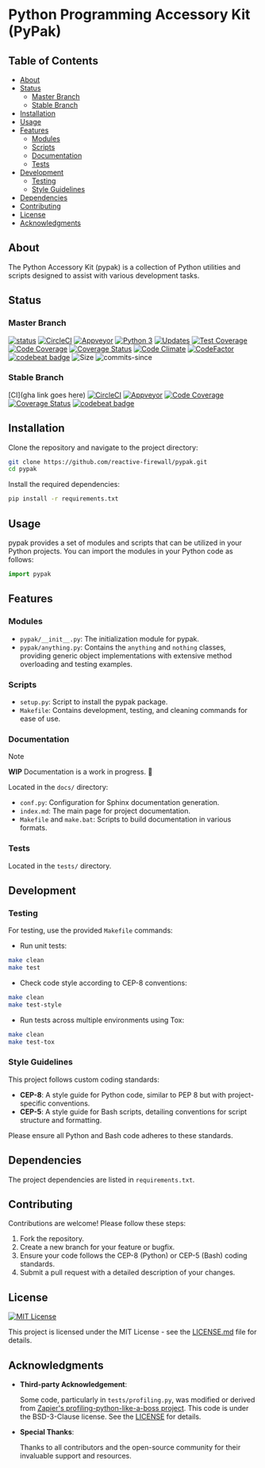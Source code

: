 # Python Programming Accessory Kit (PyPak)

## Table of Contents

- [About](#about)
- [Status](#status)
  - [Master Branch](#master-branch)
  - [Stable Branch](#stable-branch)
- [Installation](#installation)
- [Usage](#usage)
- [Features](#features)
  - [Modules](#modules)
  - [Scripts](#scripts)
  - [Documentation](#documentation)
  - [Tests](#tests)
- [Development](#development)
  - [Testing](#testing)
  - [Style Guidelines](#style-guidelines)
- [Dependencies](#dependencies)
- [Contributing](#contributing)
- [License](#license)
- [Acknowledgments](#acknowledgments)

## About

The Python Accessory Kit (pypak) is a collection of Python utilities and scripts designed to assist
with various development tasks.

## Status

### Master Branch

[![status](https://travis-ci.org/reactive-firewall/pypak.svg?branch=master)](https://travis-ci.org/reactive-firewall/pypak)
[![CircleCI](https://circleci.com/gh/reactive-firewall/pypak/tree/master.svg?style=svg)](https://circleci.com/gh/reactive-firewall/pypak/tree/master)
[![Appveyor](https://ci.appveyor.com/api/projects/status/pypak/branch/master?svg=true)](https://ci.appveyor.com/project/reactive-firewall/pypak/branch/master)
[![Python 3](https://pyup.io/repos/github/reactive-firewall/pypak/python-3-shield.svg)](https://pyup.io/repos/github/reactive-firewall/pypak/)
[![Updates](https://pyup.io/repos/github/reactive-firewall/pypak/shield.svg)](https://pyup.io/repos/github/reactive-firewall/pypak/)
[![Test Coverage](https://api.codeclimate.com/v1/badges/pypak/test_coverage)](https://codeclimate.com/github/reactive-firewall/pypak/test_coverage)
[![Code Coverage](https://codecov.io/gh/reactive-firewall/pypak/branch/master/graph/badge.svg)](https://codecov.io/gh/reactive-firewall/pypak/branch/master/)
[![Coverage Status](https://coveralls.io/repos/github/reactive-firewall/pypak/badge.svg?branch=master)](https://coveralls.io/github/reactive-firewall/pypak?branch=master)
[![Code Climate](https://codeclimate.com/github/reactive-firewall/pypak/badges/gpa.svg)](https://codeclimate.com/github/reactive-firewall/pypak)
[![CodeFactor](https://www.codefactor.io/repository/github/reactive-firewall/pypak/badge)](https://www.codefactor.io/repository/github/reactive-firewall/pypak)
[![codebeat badge](https://codebeat.co/badges/da1d8064-5736-49fd-9d61-d046aca38afb)](https://codebeat.co/projects/github-com-reactive-firewall-pypak-master)
![Size](https://img.shields.io/github/languages/code-size/reactive-firewall/pypak.svg)
![commits-since](https://img.shields.io/github/commits-since/reactive-firewall/pypak/stable.svg?maxAge=9000)

### Stable Branch

[CI](gha link goes here)
[![CircleCI](https://circleci.com/gh/reactive-firewall/pypak/tree/stable.svg?style=svg)](https://circleci.com/gh/reactive-firewall/pypak/tree/stable)
[![Appveyor](https://ci.appveyor.com/api/projects/status/6gggp1wpbnnjokm4/branch/stable?svg=true)](https://ci.appveyor.com/project/reactive-firewall/pypak/branch/stable)
[![Code Coverage](https://codecov.io/gh/reactive-firewall/pypak/branch/stable/graph/badge.svg)](https://codecov.io/gh/reactive-firewall/pypak/branch/stable/)
[![Coverage Status](https://coveralls.io/repos/github/reactive-firewall/pypak/badge.svg?branch=stable)](https://coveralls.io/github/reactive-firewall/pypak?branch=stable)
[![codebeat badge](https://codebeat.co/badges/87520e4a-6d24-4e98-a61e-6e9efc58f783)](https://codebeat.co/projects/github-com-reactive-firewall-pypak-stable)

## Installation

Clone the repository and navigate to the project directory:

```bash
git clone https://github.com/reactive-firewall/pypak.git
cd pypak
```

Install the required dependencies:

```bash
pip install -r requirements.txt
```

## Usage

pypak provides a set of modules and scripts that can be utilized in your Python projects. You can
import the modules in your Python code as follows:

```python
import pypak
```

## Features

### Modules

- `pypak/__init__.py`: The initialization module for pypak.
- `pypak/anything.py`: Contains the `anything` and `nothing` classes, providing generic object
implementations with extensive method overloading and testing examples.

### Scripts

- `setup.py`: Script to install the pypak package.
- `Makefile`: Contains development, testing, and cleaning commands for ease of use.

### Documentation

> [!NOTE]
> **WIP** Documentation is a work in progress. :construction:

Located in the `docs/` directory:

- `conf.py`: Configuration for Sphinx documentation generation.
- `index.md`: The main page for project documentation.
- `Makefile` and `make.bat`: Scripts to build documentation in various formats.

### Tests

Located in the `tests/` directory.

## Development

### Testing

For testing, use the provided `Makefile` commands:

- Run unit tests:

```bash
make clean
make test
```

- Check code style according to CEP-8 conventions:

```bash
make clean
make test-style
```

- Run tests across multiple environments using Tox:

```bash
make clean
make test-tox
```

### Style Guidelines

This project follows custom coding standards:

- **CEP-8**: A style guide for Python code, similar to PEP 8 but with project-specific conventions.
- **CEP-5**: A style guide for Bash scripts, detailing conventions for script structure and
  formatting.

Please ensure all Python and Bash code adheres to these standards.

## Dependencies

The project dependencies are listed in `requirements.txt`.

## Contributing

Contributions are welcome! Please follow these steps:

1. Fork the repository.
2. Create a new branch for your feature or bugfix.
3. Ensure your code follows the CEP-8 (Python) or CEP-5 (Bash) coding standards.
4. Submit a pull request with a detailed description of your changes.

## License

[![MIT License](https://img.shields.io/github/license/reactive-firewall/pypak.svg?maxAge=2592000)](https://github.com/reactive-firewall/pypak/blob/stable/LICENSE.md)

This project is licensed under the MIT License - see the [LICENSE.md](LICENSE.md) file for details.

## Acknowledgments

- **Third-party Acknowledgement**:

  Some code, particularly in `tests/profiling.py`, was modified or derived from
  [Zapier's profiling-python-like-a-boss project](https://github.com/zapier/profiling-python-like-a-boss/tree/1ab93a1154).
  This code is under the BSD-3-Clause license. See the
  [LICENSE](https://github.com/zapier/profiling-python-like-a-boss/blob/1ab93a1154/LICENSE.md) for
  details.

- **Special Thanks**:

  Thanks to all contributors and the open-source community for their invaluable support and
  resources.
